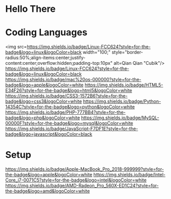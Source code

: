 # Hello There

# Coding Languages
<img src=https://img.shields.io/badge/Linux-FCC624?style=for-the-badge&logo=linux&logoColor=black width="100;"  style="border-radius:50%;align-items:center;justify-content:center;overflow:hidden;padding-top:10px" alt=Qian Qian "Cubik"‎/>
https://img.shields.io/badge/Linux-FCC624?style=for-the-badge&logo=linux&logoColor=black
https://img.shields.io/badge/mac%20os-000000?style=for-the-badge&logo=apple&logoColor=white
https://img.shields.io/badge/HTML5-E34F26?style=for-the-badge&logo=html5&logoColor=white
https://img.shields.io/badge/CSS3-1572B6?style=for-the-badge&logo=css3&logoColor=white
https://img.shields.io/badge/Python-14354C?style=for-the-badge&logo=python&logoColor=white
https://img.shields.io/badge/PHP-777BB4?style=for-the-badge&logo=php&logoColor=white
https://img.shields.io/badge/MySQL-00000F?style=for-the-badge&logo=mysql&logoColor=white
https://img.shields.io/badge/JavaScript-F7DF1E?style=for-the-badge&logo=javascript&logoColor=black

# Setup
https://img.shields.io/badge/Apple-MacBook_Pro_2018-999999?style=for-the-badge&logo=apple&logoColor=white
https://img.shields.io/badge/Intel-Core_i7-0071C5?style=for-the-badge&logo=intel&logoColor=white
https://img.shields.io/badge/AMD-Radeon_Pro_560X-ED1C24?style=for-the-badge&logo=amd&logoColor=white

<!--
**Yn-Skr/Yn-Skr** is a ✨ _special_ ✨ repository because its `README.md` (this file) appears on your GitHub profile.

Here are some ideas to get you started:

- 🔭 I’m currently working on ...
- 🌱 I’m currently learning ...
- 👯 I’m looking to collaborate on ...
- 🤔 I’m looking for help with ...
- 💬 Ask me about ...
- 📫 How to reach me: ...
- 😄 Pronouns: ...
- ⚡ Fun fact: ...
-->
